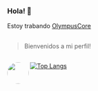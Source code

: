 ### Hola! 👋

Estoy trabando
 [OlympusCore](https://github.com/jorge990125/Olympus-Source)
 ## 
>Bienvenidos a mi perfil!
## 
</div>
<img align="left" height="50" style="border-radius:25px;" src="https://github.com/jorge990125/jorge990125/blob/main/bienvenidos.png?raw=true">
</div>

[![Top Langs](https://github-readme-stats.vercel.app/api/top-langs/?username=jorge990125&layout=compact&theme=algolia)](https://github.com/jorge990125)
<!--
**jorge990125/jorge990125** is a âœ¨ _special_ âœ¨ repository because its `README.md` (this file) appears on your GitHub profile.

Here are some ideas to get you started:

- ðŸŒ± Iâ€™m currently learning ...
- ðŸ‘¯ Iâ€™m looking to collaborate on ...
- ðŸ¤” Iâ€™m looking for help with ...
- ðŸ’¬ Ask me about ...
- ðŸ“« How to reach me: ...
- ðŸ˜„ Pronouns: ...
- âš¡ Fun fact: ...
-->
## 
